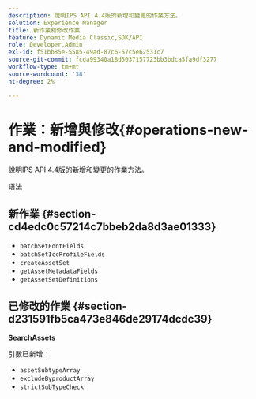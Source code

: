 ```yaml
---
description: 說明IPS API 4.4版的新增和變更的作業方法。
solution: Experience Manager
title: 新作業和修改作業
feature: Dynamic Media Classic,SDK/API
role: Developer,Admin
exl-id: f51bb85e-5585-49ad-87c6-57c5e62531c7
source-git-commit: fcda99340a18d5037157723bb3bdca5fa9df3277
workflow-type: tm+mt
source-wordcount: '38'
ht-degree: 2%

---
```


# 作業：新增與修改{#operations-new-and-modified}

說明IPS API 4.4版的新增和變更的作業方法。

语法

## 新作業 {#section-cd4edc0c57214c7bbeb2da8d3ae01333}

* `batchSetFontFields`
* `batchSetIccProfileFields`
* `createAssetSet`
* `getAssetMetadataFields`
* `getAssetSetDefinitions`

## 已修改的作業 {#section-d231591fb5ca473e846de29174dcdc39}

**SearchAssets**

引數已新增：

* `assetSubtypeArray`
* `excludeByproductArray`
* `strictSubTypeCheck`
